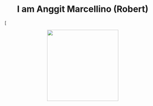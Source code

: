 <h1 align= "center"><b> I am Anggit Marcellino (Robert)</b></h1>

[<p align="center">  <img src="https://media.giphy.com/media/2fPZgIpF0H7dtRZRMB/giphy.gif" width="230px">
